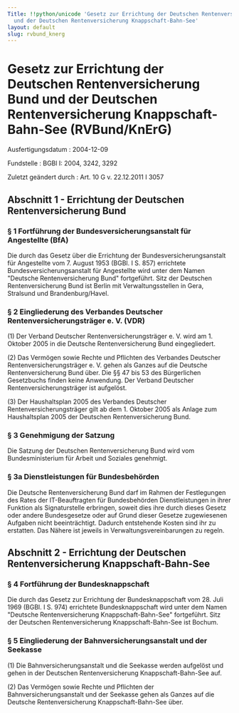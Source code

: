 ```yaml
---
Title: !!python/unicode 'Gesetz zur Errichtung der Deutschen Rentenversicherung Bund
  und der Deutschen Rentenversicherung Knappschaft-Bahn-See'
layout: default
slug: rvbund_knerg
---
```


# Gesetz zur Errichtung der Deutschen Rentenversicherung Bund und der Deutschen Rentenversicherung Knappschaft-Bahn-See (RVBund/KnErG)

Ausfertigungsdatum
:   2004-12-09

Fundstelle
:   BGBl I: 2004, 3242, 3292

Zuletzt geändert durch
:   Art. 10 G v. 22.12.2011 I 3057


## Abschnitt 1 - Errichtung der Deutschen Rentenversicherung Bund



### § 1 Fortführung der Bundesversicherungsanstalt für Angestellte (BfA)

Die durch das Gesetz über die Errichtung der
Bundesversicherungsanstalt für Angestellte vom 7. August 1953 (BGBl. I
S. 857) errichtete Bundesversicherungsanstalt für Angestellte wird
unter dem Namen "Deutsche Rentenversicherung Bund" fortgeführt. Sitz
der Deutschen Rentenversicherung Bund ist Berlin mit
Verwaltungsstellen in Gera, Stralsund und Brandenburg/Havel.


### § 2 Eingliederung des Verbandes Deutscher Rentenversicherungsträger e. V. (VDR)

(1) Der Verband Deutscher Rentenversicherungsträger e. V. wird am 1.
Oktober 2005 in die Deutsche Rentenversicherung Bund eingegliedert.

(2) Das Vermögen sowie Rechte und Pflichten des Verbandes Deutscher
Rentenversicherungsträger e. V. gehen als Ganzes auf die Deutsche
Rentenversicherung Bund über. Die §§ 47 bis 53 des Bürgerlichen
Gesetzbuchs finden keine Anwendung. Der Verband Deutscher
Rentenversicherungsträger ist aufgelöst.

(3) Der Haushaltsplan 2005 des Verbandes Deutscher
Rentenversicherungsträger gilt ab dem 1. Oktober 2005 als Anlage zum
Haushaltsplan 2005 der Deutschen Rentenversicherung Bund.


### § 3 Genehmigung der Satzung

Die Satzung der Deutschen Rentenversicherung Bund wird vom
Bundesministerium für Arbeit und Soziales genehmigt.


### § 3a Dienstleistungen für Bundesbehörden

Die Deutsche Rentenversicherung Bund darf im Rahmen der Festlegungen
des Rates der IT-Beauftragten für Bundesbehörden Dienstleistungen in
ihrer Funktion als Signaturstelle erbringen, soweit dies ihre durch
dieses Gesetz oder andere Bundesgesetze oder auf Grund dieser Gesetze
zugewiesenen Aufgaben nicht beeinträchtigt. Dadurch entstehende Kosten
sind ihr zu erstatten. Das Nähere ist jeweils in
Verwaltungsvereinbarungen zu regeln.


## Abschnitt 2 - Errichtung der Deutschen Rentenversicherung Knappschaft-Bahn-See



### § 4 Fortführung der Bundesknappschaft

Die durch das Gesetz zur Errichtung der Bundesknappschaft vom 28. Juli
1969 (BGBl. I S. 974) errichtete Bundesknappschaft wird unter dem
Namen "Deutsche Rentenversicherung Knappschaft-Bahn-See" fortgeführt.
Sitz der Deutschen Rentenversicherung Knappschaft-Bahn-See ist Bochum.


### § 5 Eingliederung der Bahnversicherungsanstalt und der Seekasse

(1) Die Bahnversicherungsanstalt und die Seekasse werden aufgelöst und
gehen in der Deutschen Rentenversicherung Knappschaft-Bahn-See auf.

(2) Das Vermögen sowie Rechte und Pflichten der
Bahnversicherungsanstalt und der Seekasse gehen als Ganzes auf die
Deutsche Rentenversicherung Knappschaft-Bahn-See über.

